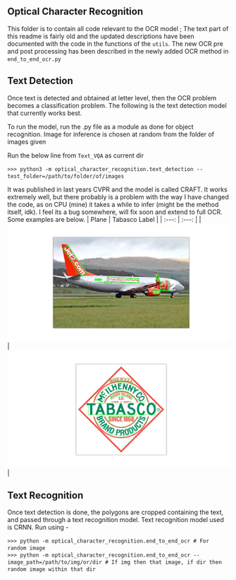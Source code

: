## Optical Character Recognition

This folder is to contain all code relevant to the OCR model ; The text part of this readme is fairly old and the updated descriptions have been documented with the code in the functions of the `utils`. The new OCR pre and post processing has been described in the newly added OCR method in `end_to_end_ocr.py` 

## Text Detection

Once text is detected and obtained at letter level, then the OCR problem becomes a classification problem. The following is the text detection model that currently works best.  

To run the model, run the .py file as a module as done for object recognition. Image for inference is chosen at random from the folder of images given 

Run the below line from `Text_VQA` as current dir

    >>> python3 -m optical_character_recognition.text_detection --test_folder=/path/to/folder/of/images

It was published in last years CVPR and the model is called CRAFT. It works extremely well, but there probably is a problem with the way I have changed the code, as on CPU (mine) it takes a while to infer (might be the method itself, idk). I feel its a bug somewhere, will fix soon and extend to full OCR. Some examples are below.
| Plane | Tabasco Label |
| :---: | :---: |
| ![](https://github.com/Alex-Mathai-98/Text_VQA/blob/master/optical_character_recognition/inference_examples/plane_with_refiner.png) | ![](https://github.com/Alex-Mathai-98/Text_VQA/blob/master/optical_character_recognition/inference_examples/tabasco_with_refiner.png) |

## Text Recognition 
Once text detection is done, the polygons are cropped containing the text, and passed through a text recognition model. Text recognition model used is CRNN. Run using - 

    >>> python -m optical_character_recognition.end_to_end_ocr # For random image
    >>> python -m optical_character_recognition.end_to_end_ocr --image_path=/path/to/img/or/dir # If img then that image, if dir then random image within that dir
